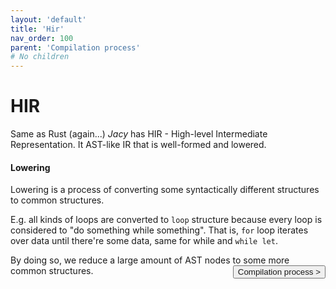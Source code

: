 ```yaml
---
layout: 'default'
title: 'Hir'
nav_order: 100
parent: 'Compilation process'
# No children
---
```


# HIR

Same as Rust (again...) _Jacy_ has HIR - High-level Intermediate Representation. It AST-like IR that is well-formed and
lowered.

#### Lowering

Lowering is a process of converting some syntactically different structures to common structures.

E.g. all kinds of loops are converted to `loop` structure because every loop is considered to "do something while
something". That is, `for` loop iterates over data until there're some data, same for while and `while let`.

By doing so, we reduce a large amount of AST nodes to some more common structures.
<button class="btn btn-outline" style="float: right;">
    <a style="text-decoration: none;" href="/Jacy-Dev-Book/compilation-process/index.html">Compilation process ></a>
</button>
